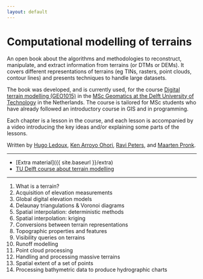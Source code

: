 ```yaml
---
layout: default
---
```



# Computational modelling of terrains

An open book about the algorithms and methodologies to reconstruct, manipulate, and extract information from terrains (or DTMs or DEMs).
It covers different representations of terrains (eg TINs, rasters, point clouds, contour lines) and presents techniques to handle large datasets.

The book was developed, and is currently used, for the course [Digital terrain modelling (GEO1015)](https://3d.bk.tudelft.nl/courses/geo1015/) in the [MSc Geomatics at the Delft University of Technology](http://geomatics.tudelft.nl) in the Netherlands.
The course is tailored for MSc students who have already followed an introductory course in GIS and in programming.

Each chapter is a lesson in the course, and each lesson is accompanied by a video introducing the key ideas and/or explaining some parts of the lessons.

Written by [Hugo Ledoux](https://3d.bk.tudelft.nl/hledoux), [Ken Arroyo Ohori](https://3d.bk.tudelft.nl/ken), [Ravi Peters](https://3dgi.nl), and [Maarten Pronk](https://evetion.nl).


- - -

- [Extra material]({{ site.baseurl }}/extra)
- [TU Delft course about terrain modelling](https://3d.bk.tudelft.nl/courses/geo1015/)

- - -

  1. What is a terrain?
  1. Acquisition of elevation measurements
  1. Global digital elevation models
  1. Delaunay triangulations & Voronoi diagrams
  1. Spatial interpolation: deterministic methods
  1. Spatial interpolation: kriging
  1. Conversions between terrain representations
  1. Topographic properties and features
  1. Visibility queries on terrains
  1. Runoff modelling
  1. Point cloud processing
  1. Handling and processing massive terrains
  1. Spatial extent of a set of points
  1. Processing bathymetric data to produce hydrographic charts
